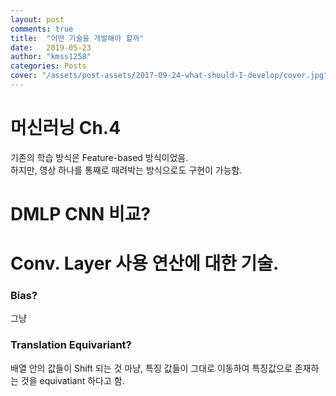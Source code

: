 ```yaml
---
layout: post
comments: true
title:  "어떤 기술을 개발해야 할까"
date:   2019-05-23
author: "kmss1258"
categories: Posts
cover: "/assets/post-assets/2017-09-24-what-should-I-develop/cover.jpg"
---
```



# 머신러닝 Ch.4
기존의 학습 방식은 Feature-based 방식이었음.    
하지만, 영상 하나를 통째로 때려박는 방식으로도 구현이 가능함.    

# DMLP CNN 비교?


# Conv. Layer 사용 연산에 대한 기술.

### Bias?
그냥 	

### Translation Equivariant?
배열 안의 값들이 Shift 되는 것 마냥, 특징 값들이 그대로 이동하여 특징값으로 존재하는 것을 equivatiant 하다고 함.

### 

